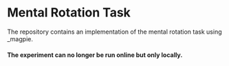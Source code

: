 # Mental Rotation Task
The repository contains an implementation of the mental rotation task using _magpie.

#### The experiment can no longer be run online but only locally.

